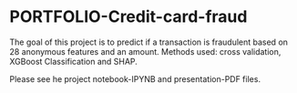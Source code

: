 # PORTFOLIO-Credit-card-fraud
The goal of this project is to predict if a transaction is fraudulent based on 28 anonymous features and an amount. Methods used: cross validation, XGBoost Classification and SHAP.

Please see he project notebook-IPYNB and presentation-PDF files.
